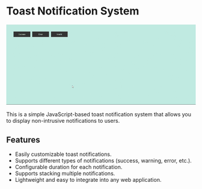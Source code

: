 # Toast Notification System

![Toast Notification Demo](demo.gif)

This is a simple JavaScript-based toast notification system that allows you to display non-intrusive notifications to users.

## Features

- Easily customizable toast notifications.
- Supports different types of notifications (success, warning, error, etc.).
- Configurable duration for each notification.
- Supports stacking multiple notifications.
- Lightweight and easy to integrate into any web application.


